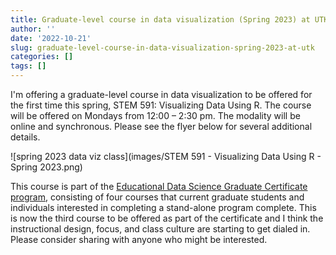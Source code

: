 ```yaml
---
title: Graduate-level course in data visualization (Spring 2023) at UTK
author: ''
date: '2022-10-21'
slug: graduate-level-course-in-data-visualization-spring-2023-at-utk
categories: []
tags: []
---
```


I'm offering a graduate-level course in data visualization to be offered for the first time this spring, STEM 591: Visualizing Data Using R. The course will be offered on Mondays from 12:00 – 2:30 pm. The modality will be online and synchronous. Please see the flyer below for several additional details.

![spring 2023 data viz class](images/STEM 591 - Visualizing Data Using R - Spring 2023.png)

This course is part of the [Educational Data Science Graduate Certificate program](https://volsonline.utk.edu/programs-degrees/educational-data-science-gc/), consisting of four courses that current graduate students and individuals interested in completing a stand-alone program complete. This is now the third course to be offered as part of the certificate and I think the instructional design, focus, and class culture are starting to get dialed in. Please consider sharing with anyone who might be interested.